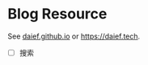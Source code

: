 # Blog Resource

See [daief.github.io](https://github.com/daief/daief.github.io) or <https://daief.tech>.

- [ ] 搜索
